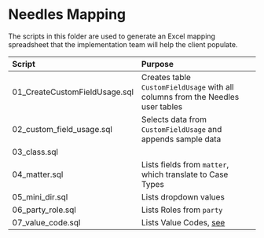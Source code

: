 # Needles Mapping
The scripts in this folder are used to generate an Excel mapping spreadsheet that the implementation team will help the client populate.

Script|Purpose
:---|:---
01_CreateCustomFieldUsage.sql|Creates table `CustomFieldUsage` with all columns from the Needles user tables
02_custom_field_usage.sql|Selects data from `CustomFieldUsage` and appends sample data
03_class.sql|
04_matter.sql|Lists fields from `matter`, which translate to Case Types
05_mini_dir.sql|Lists dropdown values 
06_party_role.sql|Lists Roles from `party`
07_value_code.sql|Lists Value Codes, [see](https://smartadvocate.atlassian.net/wiki/spaces/Conversion/pages/edit-v2/2432303109#Value-%26-Value-Codes)
